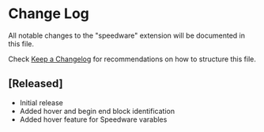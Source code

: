 # Change Log
All notable changes to the "speedware" extension will be documented in this file.

Check [Keep a Changelog](http://keepachangelog.com/) for recommendations on how to structure this file.

## [Released]
- Initial release
- Added hover and begin end block identification
- Added hover feature for Speedware varables